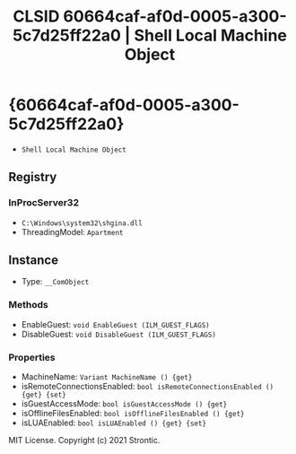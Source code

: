 ﻿---
title: "CLSID 60664caf-af0d-0005-a300-5c7d25ff22a0 | Shell Local Machine Object"
excerpt: What is COM-Object CLSID 60664caf-af0d-0005-a300-5c7d25ff22a0?
---

# {60664caf-af0d-0005-a300-5c7d25ff22a0}

* `Shell Local Machine Object`

## Registry


### InProcServer32

* `C:\Windows\system32\shgina.dll`
* ThreadingModel: `Apartment`

## Instance

* Type: `__ComObject`

### Methods

* EnableGuest: `void EnableGuest (ILM_GUEST_FLAGS)`
* DisableGuest: `void DisableGuest (ILM_GUEST_FLAGS)`

### Properties

* MachineName: `Variant MachineName () {get} `
* isRemoteConnectionsEnabled: `bool isRemoteConnectionsEnabled () {get} {set} `
* isGuestAccessMode: `bool isGuestAccessMode () {get} `
* isOfflineFilesEnabled: `bool isOfflineFilesEnabled () {get} `
* isLUAEnabled: `bool isLUAEnabled () {get} {set} `

MIT License. Copyright (c) 2021 Strontic.


